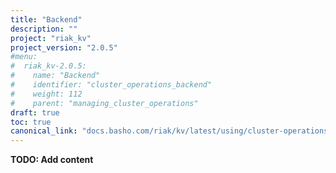 ```yaml
---
title: "Backend"
description: ""
project: "riak_kv"
project_version: "2.0.5"
#menu:
#  riak_kv-2.0.5:
#    name: "Backend"
#    identifier: "cluster_operations_backend"
#    weight: 112
#    parent: "managing_cluster_operations"
draft: true
toc: true
canonical_link: "docs.basho.com/riak/kv/latest/using/cluster-operations/backend"
---
```


**TODO: Add content**
